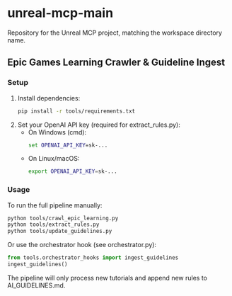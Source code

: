 # unreal-mcp-main
Repository for the Unreal MCP project, matching the workspace directory name.

## Epic Games Learning Crawler & Guideline Ingest

### Setup

1. Install dependencies:
   ```sh
   pip install -r tools/requirements.txt
   ```
2. Set your OpenAI API key (required for extract_rules.py):
   - On Windows (cmd):
     ```cmd
     set OPENAI_API_KEY=sk-...
     ```
   - On Linux/macOS:
     ```sh
     export OPENAI_API_KEY=sk-...
     ```

### Usage

To run the full pipeline manually:
```sh
python tools/crawl_epic_learning.py
python tools/extract_rules.py
python tools/update_guidelines.py
```

Or use the orchestrator hook (see orchestrator.py):
```python
from tools.orchestrator_hooks import ingest_guidelines
ingest_guidelines()
```

The pipeline will only process new tutorials and append new rules to AI_GUIDELINES.md.
